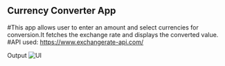 # <h2> Currency Converter App</h2>

#This app allows user to enter an amount and select currencies for conversion.It fetches the exchange rate and displays the converted value.
#API used: https://www.exchangerate-api.com/

Output
![UI](https://github.com/srijanalimbu55/currency_converter/assets/91357218/5ad08a4f-5ca4-435b-b6c4-a2f8c52cb785)
